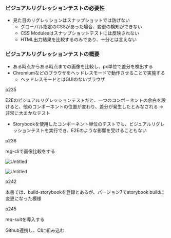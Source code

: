 ### ビジュアルリグレッションテストの必要性

- 見た目のリグレッションはスナップショットでは防げない
    - グローバル指定のCSSがあった場合、変更の検知ができない
    - CSS Modulesはスナップショットテストには反映されない
    - HTML出力結果を比較するのみであり、十分とは言えない

### ビジュアルリグレッションテストの概要

- ある時点からある時点までの画像を比較し、px単位で差分を検出する
- Chromiumなどのブラウザをヘッドレスモードで動作させることで実施する
    - ヘッドレスモードとはGUIのないブラウザ

p235

E2Eのビジュアルリグレッションテストだと、一つのコンポーネントの余白を設けると、他のコンポーネントの位置が変わり、差分が発生したとみなされる → 非常に大まかなテスト

- Storybookを使用したコンポーネント単位のテストでも、ビジュアルリグレッションテストを実行でき、E2Eのような影響を受けることもない

p236

reg-cliで画像比較をする

![Untitled](https://prod-files-secure.s3.us-west-2.amazonaws.com/42b16988-a5a8-437d-af8b-c8412ee1342b/a1eadf3f-2fd8-4845-8668-f9ef9fec831d/Untitled.png)

![Untitled](https://prod-files-secure.s3.us-west-2.amazonaws.com/42b16988-a5a8-437d-af8b-c8412ee1342b/3516109b-c9ba-40d4-8858-3c951cd6d5ef/Untitled.png)

p242

本書では、build-storybookを登録とあるが、バージョン7でstorybook buildに変更になった模様

p245

req-suitを導入する

Github連携し、CIに組み込む